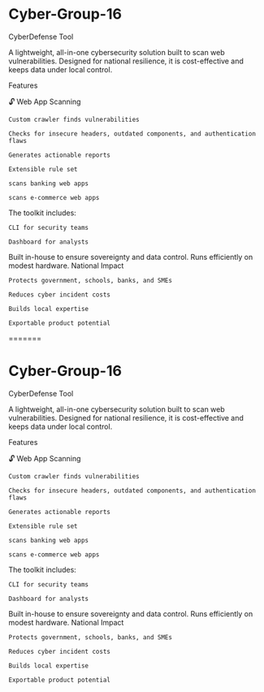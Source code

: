 # Cyber-Group-16

CyberDefense Tool

A lightweight, all-in-one cybersecurity solution built to scan web vulnerabilities. Designed for national resilience, it is cost-effective and keeps data under local control.

Features

🔓 Web App Scanning

    Custom crawler finds vulnerabilities

    Checks for insecure headers, outdated components, and authentication flaws

    Generates actionable reports

    Extensible rule set
    
    scans banking web apps
    
    scans e-commerce web apps

The toolkit includes:

    CLI for security teams

    Dashboard for analysts

Built in-house to ensure sovereignty and data control. Runs efficiently on modest hardware.
National Impact

    Protects government, schools, banks, and SMEs

    Reduces cyber incident costs

    Builds local expertise

    Exportable product potential

=======
# Cyber-Group-16

CyberDefense Tool

A lightweight, all-in-one cybersecurity solution built to scan web vulnerabilities. Designed for national resilience, it is cost-effective and keeps data under local control.

Features

🔓 Web App Scanning

    Custom crawler finds vulnerabilities

    Checks for insecure headers, outdated components, and authentication flaws

    Generates actionable reports

    Extensible rule set
    
    scans banking web apps
    
    scans e-commerce web apps

The toolkit includes:

    CLI for security teams

    Dashboard for analysts

Built in-house to ensure sovereignty and data control. Runs efficiently on modest hardware.
National Impact

    Protects government, schools, banks, and SMEs

    Reduces cyber incident costs

    Builds local expertise

    Exportable product potential

